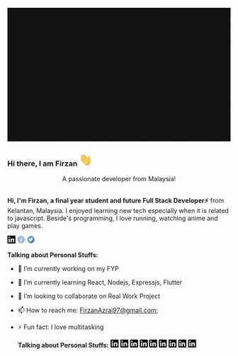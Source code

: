 ![profile](https://github.com/Firzan97/Firzan97/blob/master/cover.gif)

### Hi there, I am Firzan <img src="https://github.com/Firzan97/Firzan97/blob/master/Hi.gif" width="30" height="30">

<div align="center">
  A passionate developer from Malaysia!
</div>
<br/>

**Hi, I'm Firzan, a final year student and future Full Stack Developer⚡** from Kelantan, Malaysia. I enjoyed learning new tech especially when it is related to javascript. Beside's programming, I love running, watching anime and play games.
<br/>

<a href="https://www.linkedin.com/in/muhammad-firzan-azrai-4261141ab/"><img src="https://github.com/Firzan97/Firzan97/blob/master/linkedln.svg" width="18" height="18"></a>
<a href="https://www.facebook.com/FirzanNumber1/"><img src="https://github.com/Firzan97/Firzan97/blob/master/facebook.png" width="18" height="18"></a>
<a href="https://twitter.com/Firzan_Azrai"><img src="https://github.com/Firzan97/Firzan97/blob/master/twitter.png" width="18" height="18"></a>

**Talking about Personal Stuffs:**

- 🔭 I’m currently working on my FYP
- 🌱 I’m currently learning React, Nodejs, Expressjs, Flutter
- 👯 I’m looking to collaborate on Real Work Project
- 📫 How to reach me: FirzanAzrai97@gmail.com;
- ⚡ Fun fact: I love multitasking
  <br/>

  **Talking about Personal Stuffs:**
  <img src="https://github.com/Firzan97/Firzan97/blob/master/linkedln.svg" width="18" height="18">
  <img src="https://github.com/Firzan97/Firzan97/blob/master/linkedln.svg" width="18" height="18">
  <img src="https://github.com/Firzan97/Firzan97/blob/master/linkedln.svg" width="18" height="18">
  <img src="https://github.com/Firzan97/Firzan97/blob/master/linkedln.svg" width="18" height="18">
  <img src="https://github.com/Firzan97/Firzan97/blob/master/linkedln.svg" width="18" height="18">
  <img src="https://github.com/Firzan97/Firzan97/blob/master/linkedln.svg" width="18" height="18">
  <img src="https://github.com/Firzan97/Firzan97/blob/master/linkedln.svg" width="18" height="18">
  <img src="https://github.com/Firzan97/Firzan97/blob/master/linkedln.svg" width="18" height="18">
  <img src="https://github.com/Firzan97/Firzan97/blob/master/linkedln.svg" width="18" height="18">
